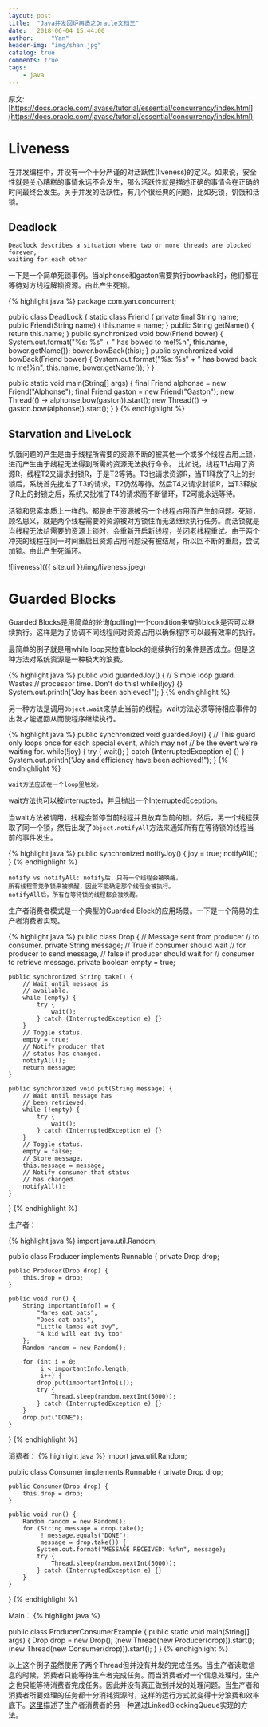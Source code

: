 ```yaml
---
layout: post
title:  "Java并发回炉再造之Oracle文档三"
date:   2018-06-04 15:44:00
author:     "Yan"
header-img: "img/shan.jpg"
catalog: true
comments: true
tags:
    - java
---
```


原文: [https://docs.oracle.com/javase/tutorial/essential/concurrency/index.html](https://docs.oracle.com/javase/tutorial/essential/concurrency/index.html)

# Liveness

在并发编程中，并没有一个十分严谨的对活跃性(liveness)的定义。如果说，安全性就是关心糟糕的事情永远不会发生，那么活跃性就是描述正确的事情会在正确的时间最终会发生。关于并发的活跃性，有几个很经典的问题，比如死锁，饥饿和活锁。

## Deadlock

```
Deadlock describes a situation where two or more threads are blocked forever, 
waiting for each other
```

一下是一个简单死锁事例。当alphonse和gaston需要执行bowback时，他们都在等待对方线程解锁资源。由此产生死锁。

{% highlight java %}
package com.yan.concurrent;

public class DeadLock {
   static class Friend {
       private final String name;
       public Friend(String name) {
           this.name = name;
       }
       public String getName() {
           return this.name;
       }
       public synchronized void bow(Friend bower) {
           System.out.format("%s: %s"
                           + "  has bowed to me!%n",
                   this.name, bower.getName());
           bower.bowBack(this);
       }
       public synchronized void bowBack(Friend bower) {
           System.out.format("%s: %s"
                           + " has bowed back to me!%n",
                   this.name, bower.getName());
       }
   }

   public static void main(String[] args) {
       final Friend alphonse =
               new Friend("Alphonse");
       final Friend gaston =
               new Friend("Gaston");
       new Thread(() -> alphonse.bow(gaston)).start();
       new Thread(() -> gaston.bow(alphonse)).start();
   }
}
{% endhighlight %}

## Starvation and LiveLock

饥饿问题的产生是由于线程所需要的资源不断的被其他一个或多个线程占用上锁，进而产生由于线程无法得到所需的资源无法执行命令。
比如说，线程T1占用了资源R，线程T2又请求封锁R，于是T2等待。T3也请求资源R，当T1释放了R上的封锁后，系统首先批准了T3的请求，T2仍然等待。然后T4又请求封锁R，当T3释放了R上的封锁之后，系统又批准了T4的请求而不断循环，T2可能永远等待。

活锁和思索本质上一样的。都是由于资源被另一个线程占用而产生的问题。死锁，顾名思义，就是两个线程需要的资源被对方锁住而无法继续执行任务。而活锁就是当线程无法给需要的资源上锁时，会重新开启新线程，关闭老线程重试。由于两个冲突的线程在同一时间重启且资源占用问题没有被结局，所以回不断的重启，尝试加锁。由此产生死循环。

![liveness]({{ site.url }}/img/liveness.jpeg)


# Guarded Blocks

Guarded Blocks是用简单的轮询(polling)一个condition来查验block是否可以继续执行。这样是为了协调不同线程间对资源占用以确保程序可以最有效率的执行。

最简单的例子就是用while loop来检查block的继续执行的条件是否成立。但是这种方法对系统资源是一种极大的浪费。

{% highlight java %}
public void guardedJoy() {
   // Simple loop guard. Wastes
   // processor time. Don't do this!
   while(!joy) {}
   System.out.println("Joy has been achieved!");
}
{% endhighlight %}

另一种方法是调用`Object.wait`来禁止当前的线程。wait方法必须等待相应事件的出发才能返回从而使程序继续执行。

{% highlight java %}
public synchronized void guardedJoy() {
    // This guard only loops once for each special event, which may not
    // be the event we're waiting for.
    while(!joy) {
        try {
            wait();
        } catch (InterruptedException e) {}
    }
    System.out.println("Joy and efficiency have been achieved!");
}
{% endhighlight %}

```
wait方法应该在一个loop里触发。
```

wait方法也可以被interrupted，并且抛出一个InterruptedEception。

当wait方法被调用，线程会暂停当前线程并且放弃当前的锁。然后，另一个线程获取了同一个锁，然后出发了`Object.notifyAll`方法来通知所有在等待锁的线程当前的事件发生。

{% highlight java %}
public synchronized notifyJoy() {
    joy = true;
    notifyAll();
}
{% endhighlight %}


```
notify vs notifyAll: notify后，只有一个线程会被唤醒。
所有线程需竞争锁来被唤醒，因此不能确定那个线程会被执行。
notifyAll后，所有在等待锁的线程都会被唤醒。
```

生产者消费者模式是一个典型的Guarded Block的应用场景。一下是一个简易的生产者消费者实现。

{% highlight java %}
public class Drop {
    // Message sent from producer
    // to consumer.
    private String message;
    // True if consumer should wait
    // for producer to send message,
    // false if producer should wait for
    // consumer to retrieve message.
    private boolean empty = true;

    public synchronized String take() {
        // Wait until message is
        // available.
        while (empty) {
            try {
                wait();
            } catch (InterruptedException e) {}
        }
        // Toggle status.
        empty = true;
        // Notify producer that
        // status has changed.
        notifyAll();
        return message;
    }

    public synchronized void put(String message) {
        // Wait until message has
        // been retrieved.
        while (!empty) {
            try { 
                wait();
            } catch (InterruptedException e) {}
        }
        // Toggle status.
        empty = false;
        // Store message.
        this.message = message;
        // Notify consumer that status
        // has changed.
        notifyAll();
    }
}
{% endhighlight %}

生产者：

{% highlight java %}
import java.util.Random;

public class Producer implements Runnable {
    private Drop drop;

    public Producer(Drop drop) {
        this.drop = drop;
    }

    public void run() {
        String importantInfo[] = {
            "Mares eat oats",
            "Does eat oats",
            "Little lambs eat ivy",
            "A kid will eat ivy too"
        };
        Random random = new Random();

        for (int i = 0;
             i < importantInfo.length;
             i++) {
            drop.put(importantInfo[i]);
            try {
                Thread.sleep(random.nextInt(5000));
            } catch (InterruptedException e) {}
        }
        drop.put("DONE");
    }
}
{% endhighlight %}

消费者：
{% highlight java %}
import java.util.Random;

public class Consumer implements Runnable {
    private Drop drop;

    public Consumer(Drop drop) {
        this.drop = drop;
    }

    public void run() {
        Random random = new Random();
        for (String message = drop.take();
             ! message.equals("DONE");
             message = drop.take()) {
            System.out.format("MESSAGE RECEIVED: %s%n", message);
            try {
                Thread.sleep(random.nextInt(5000));
            } catch (InterruptedException e) {}
        }
    }
}
{% endhighlight %}

Main：
{% highlight java %}

public class ProducerConsumerExample {
    public static void main(String[] args) {
        Drop drop = new Drop();
        (new Thread(new Producer(drop))).start();
        (new Thread(new Consumer(drop))).start();
    }
}
{% endhighlight %}

以上这个例子虽然使用了两个Thread但并没有并发的完成任务。当生产者读取信息的时候，消费者只能等待生产者完成任务。而当消费者对一个信息处理时，生产之也只能等待消费者完成任务。因此并没有真正做到并发的处理问题。当生产者和消费者所要处理的任务都十分消耗资源时，这样的运行方式就变得十分浪费和效率底下。[这里](https://dzone.com/articles/producer-consumer-pattern)描述了生产者消费者的另一种通过LinkedBlockingQueue实现的方法。